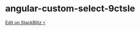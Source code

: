 # angular-custom-select-9ctsle

[Edit on StackBlitz ⚡️](https://stackblitz.com/edit/angular-custom-select-9ctsle)